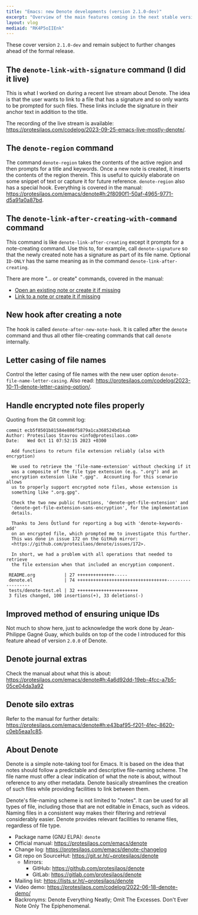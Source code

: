 ```yaml
---
title: "Emacs: new Denote developments (version 2.1.0-dev)"
excerpt: "Overview of the main features coming in the next stable version of the 'denote' package for GNU Emacs."
layout: vlog
mediaid: "RK4P5oIIEnk"
---
```


These cover version `2.1.0-dev` and remain subject to further changes
ahead of the formal release.

## The `denote-link-with-signature` command (I did it live)

This is what I worked on during a recent live stream about Denote.
The idea is that the user wants to link to a file that has a signature
and so only wants to be prompted for such files.  These links include
the signature in their anchor text in addition to the title.

The recording of the live stream is available:
<https://protesilaos.com/codelog/2023-09-25-emacs-live-mostly-denote/>.

## The `denote-region` command

The command `denote-region` takes the contents of the active region
and then prompts for a title and keywords.  Once a new note is
created, it inserts the contents of the region therein.  This is
useful to quickly elaborate on some snippet of text or capture it for
future reference.  `denote-region` also has a special hook.
Everything is covered in the manual:
<https://protesilaos.com/emacs/denote#h:2f8090f1-50af-4965-9771-d5a91a0a87bd>.

## The `denote-link-after-creating-with-command` command

This command is like `denote-link-after-creating` except it prompts for
a note-creating command.  Use this to, for example, call
`denote-signature` so that the newly created note has a signature as
part of its file name.  Optional `ID-ONLY` has the same meaning as in
the command `denote-link-after-creating`.

There are more "... or create" commands, covered in the manual:

- [Open an existing note or create it if missing](https://protesilaos.com/emacs/denote#h:ad91ca39-cf10-4e16-b224-fdf78f093883)
- [Link to a note or create it if missing](https://protesilaos.com/emacs/denote#h:b6056e6b-93df-4e6b-a778-eebd105bac46)

## New hook after creating a note

The hook is called `denote-after-new-note-hook`.  It is called after
the `denote` command and thus all other file-creating commands that
call `denote` internally.

## Letter casing of file names

Control the letter casing of file names with the new user option
`denote-file-name-letter-casing`.  Also read:
<https://protesilaos.com/codelog/2023-10-11-denote-letter-casing-option/>.

## Handle encrypted note files properly

Quoting from the Git commit log:

```
commit ecb5f8501b81584e886f5879a1ca368524bd14ab
Author: Protesilaos Stavrou <info@protesilaos.com>
Date:   Wed Oct 11 07:52:15 2023 +0300

  Add functions to return file extension reliably (also with encryption)

  We used to retrieve the 'file-name-extension' without checking if it
  was a composite of the file type extension (e.g. ".org") and an
  encryption extension like ".gpg".  Accounting for this scenario allows
  us to properly support encrypted note files, whose extension is
  something like ".org.gpg".

  Check the two new public functions, 'denote-get-file-extension' and
  'denote-get-file-extension-sans-encryption', for the implementation
  details.

  Thanks to Jens Östlund for reporting a bug with 'denote-keywords-add'
  on an encrypted file, which prompted me to investigate this further.
  This was done in issue 172 on the GitHub mirror:
  <https://github.com/protesilaos/denote/issues/172>.

  In short, we had a problem with all operations that needed to retrieve
  the file extension when that included an encryption component.

 README.org           | 27 ++++++++++++++-----
 denote.el            | 74 ++++++++++++++++++++++++++++++++++------------------
 tests/denote-test.el | 32 +++++++++++++++++++++++
 3 files changed, 100 insertions(+), 33 deletions(-)
```

## Improved method of ensuring unique IDs

Not much to show here, just to acknowledge the work done by
Jean-Philippe Gagné Guay, which builds on top of the code I introduced
for this feature ahead of version `2.0.0` of Denote.

## Denote journal extras

Check the manual about what this is about: <https://protesilaos.com/emacs/denote#h:4a6d92dd-19eb-4fcc-a7b5-05ce04da3a92>

## Denote silo extras

Refer to the manual for further details: <https://protesilaos.com/emacs/denote#h:e43baf95-f201-4fec-8620-c0eb5eaa1c85>.

## About Denote

Denote is a simple note-taking tool for Emacs.  It is based on the idea
that notes should follow a predictable and descriptive file-naming
scheme.  The file name must offer a clear indication of what the note is
about, without reference to any other metadata.  Denote basically
streamlines the creation of such files while providing facilities to
link between them.

Denote's file-naming scheme is not limited to "notes".  It can be used
for all types of file, including those that are not editable in Emacs,
such as videos.  Naming files in a consistent way makes their
filtering and retrieval considerably easier.  Denote provides relevant
facilities to rename files, regardless of file type.

+ Package name (GNU ELPA): `denote`
+ Official manual: <https://protesilaos.com/emacs/denote>
+ Change log: <https://protesilaos.com/emacs/denote-changelog>
+ Git repo on SourceHut: <https://git.sr.ht/~protesilaos/denote>
  - Mirrors:
    + GitHub: <https://github.com/protesilaos/denote>
    + GitLab: <https://gitlab.com/protesilaos/denote>
+ Mailing list: <https://lists.sr.ht/~protesilaos/denote>
+ Video demo: <https://protesilaos.com/codelog/2022-06-18-denote-demo/>
+ Backronyms: Denote Everything Neatly; Omit The Excesses.  Don't Ever
  Note Only The Epiphenomenal.
